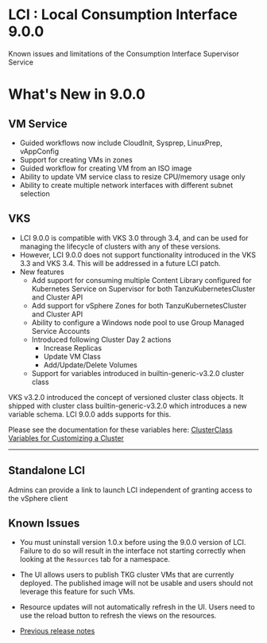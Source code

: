 
# LCI : Local Consumption Interface 9.0.0
Known issues and limitations of the Consumption Interface Supervisor Service

# What's New in 9.0.0
## VM Service
- Guided workflows now include CloudInit, Sysprep, LinuxPrep, vAppConfig
- Support for creating VMs in zones
- Guided workflow for creating VM from an ISO image
- Ability to update VM service class to resize CPU/memory usage only
- Ability to create multiple network interfaces with different subnet selection


## VKS
- LCI 9.0.0 is compatible with VKS 3.0 through 3.4, and can be used for managing the lifecycle of clusters with any of these versions.
- However, LCI 9.0.0 does not support functionality introduced in the VKS 3.3 and VKS 3.4. This will be addressed in a future LCI patch.
- New features
    - Add support for consuming multiple Content Library configured for Kubernetes Service on Supervisor for both TanzuKubernetesCluster and Cluster API
    - Add support for vSphere Zones for both TanzuKubernetesCluster and Cluster API
    - Ability to configure a Windows node pool to use Group Managed Service Accounts
    - Introduced following Cluster Day 2 actions
        - Increase Replicas
        - Update VM Class
        - Add/Update/Delete Volumes
    - Support for variables introduced in builtin-generic-v3.2.0 cluster class

VKS v3.2.0 introduced the concept of versioned cluster class objects. It shipped with cluster class builtin-generic-v3.2.0 which introduces a new variable schema. LCI 9.0.0 adds supports for this.

Please see the documentation for these variables here: [ClusterClass Variables for Customizing a Cluster](https://techdocs.broadcom.com/us/en/vmware-cis/vsphere/vsphere-supervisor/8-0/using-tkg-service-with-vsphere-supervisor/provisioning-tkg-service-clusters/using-the-builtin-generic-v3-2-0-clusterclass/clusterclass-variables-for-customizing-a-cluster.html)

--- 

## Standalone LCI
Admins can provide a link to launch LCI independent of granting access to the vSphere client

## Known Issues

- You must uninstall version 1.0.x before using the 9.0.0 version of LCI. Failure to do so will result in the interface not starting correctly when looking at the `Resources` tab for a namespace.

- The UI allows users to publish TKG cluster VMs that are currently deployed. The published image will not be usable and users should not leverage this feature for such VMs.

- Resource updates will not automatically refresh in the UI. Users need to use the reload button to refresh the views on the resources.

- [Previous release notes](./Release_Notes_1_0_2.md)


